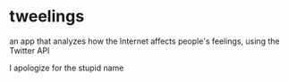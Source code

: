 # tweelings
an app that analyzes how the Internet affects people's feelings, using the Twitter API

I apologize for the stupid name
